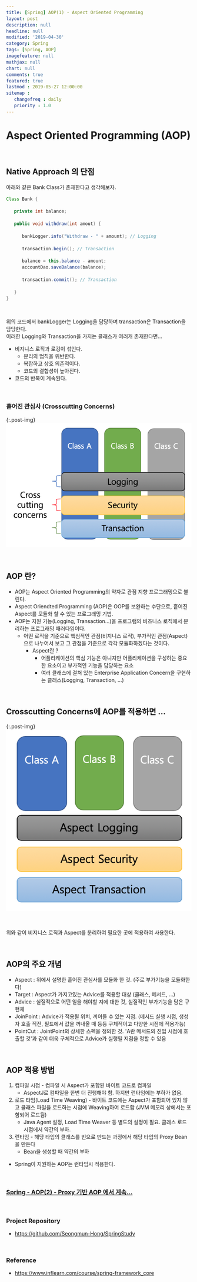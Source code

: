 ```yaml
---
title: [Spring] AOP(1) - Aspect Oriented Programming
layout: post
description: null
headline: null
modified: '2019-04-30'
category: Spring
tags: [Spring, AOP]
imagefeature: null
mathjax: null
chart: null
comments: true
featured: true
lastmod : 2019-05-27 12:00:00
sitemap :  
   changefreq : daily
   priority : 1.0
---
```


# Aspect Oriented Programming (AOP)

<br />

## Native Approach 의 단점  
  
아래와 같은 Bank Class가 존재한다고 생각해보자.  
  
```java
Class Bank {

   private int balance;

   public void withdraw(int amout) {

      bankLogger.info("Withdraw - " + amount); // Logging

      transaction.begin(); // Transaction 

      balance = this.balance - amount;
      accountDao.saveBalance(balance);

      transaction.commit(); // Transaction 

   }
}
``` 

<br />

위의 코드에서 bankLogger는 Logging을 담당하며 transaction은 Transaction을 담당한다.   
이러한 Logging와 Transaction을 가지는 클래스가 여러개 존재한다면...

- 비지니스 로직과 로깅이 섞인다.  
   - 분리의 법칙을 위반한다.
   - 복잡하고 상호 의존적이다.
   - 코드의 결합성이 높아진다.
- 코드의 반복이 계속된다.  
  
<br /> 

### 흩어진 관심사 (Crosscutting Concerns)

{:.post-img}
![AOP_Crosscutting_Concerns](/images/post/AOP_crosscutting_concerns.png) 

<br />

## AOP 란?

- AOP는 Aspect Oriented Programming의 약자로 관점 지향 프로그래밍으로 불린다.
- Aspect Oriendted Programming (AOP)은 OOP를 보완하는 수단으로, 흩어진 Aspect를 모듈화 할 수 있는 프로그래밍 기법.
- AOP는 지원 기능(Logging, Transaction...)을 프로그램의 비즈니스 로직에서 분리하는 프로그래밍 패러다임이다.
   - 어떤 로직을 기준으로 핵심적인 관점(비지니스 로직), 부가적인 관점(Aspect)으로 나누어서 보고 그 관점을 기준으로 각각 모듈화하겠다는 것이다.
      - Aspect란 ?
         - 어플리케이션의 핵심 기능은 아니지만 어플리케이션을 구성하는 중요한 요소이고 부가적인 기능을 담당하는 요소
         - 여러 클래스에 걸쳐 있는 Enterprise Application Concern을 구현하는 클래스(Logging, Transaction, ...)

<br />

## Crosscutting Concerns에 AOP를 적용하면 ... 

{:.post-img}
![AOP_module](/images/post/AOP_modules.png) 
  
<br />

위와 같이 비지니스 로직과 Aspect를 분리하여 필요한 곳에 적용하여 사용한다.  
  

<br />

## AOP의 주요 개념  
  
- Aspect : 위에서 설명한 흩어진 관심사를 모듈화 한 것. (주로 부가기능을 모듈화한다)
- Target : Aspect가 가지고있는 Advice를 적용할 대상 (클래스, 메서드, ...)
- Advice : 실질적으로 어떤 일을 해야할 지에 대한 것, 실질적인 부가기능을 담은 구현체
- JoinPoint : Advice가 적용될 위치, 끼어들 수 있는 지점. (메서드 실행 시점, 생성자 호출 직전, 필드에서 값을 꺼내올 때 등등 구체적이고 다양한 시점에 적용가능)
- PointCut : JointPoint의 상세한 스펙을 정의한 것. 'A란 메서드의 진입 시점에 호출할 것'과 같이 더욱 구체적으로 Advice가 실행될 지점을 정할 수 있음
  
<br />

## AOP 적용 방법  
  
1. 컴파일 시점 - 컴파일 시 Aspect가 포함된 바이트 코드로 컴파일
   - AspectJ로 컴파일을 한번 더 진행해야 함. 하지만 런타임에는 부하가 없음.
2. 로드 타임(Load Time Weaving) - 바이트 코드에는 Aspect가 포함되어 있지 않고 클래스 파일을 로드하는 시점에 Weaving하여 로드함 (JVM 메모리 상에서는 포함되어 로드됨)
   - Java Agent 설정, Load Time Weaver 등 별도의 설정이 필요. 클래스 로드 시점에서 약간의 부하.
3. 런타임 - 해당 타입의 클래스를 빈으로 만드는 과정에서 해당 타입의 Proxy Bean을 만든다
   - Bean을 생성할 때 약간의 부하

- Spring이 지원하는 AOP는 런타임시 적용한다.

<br />

### <a href="https://seongmun-hong.github.io/spring/Spring-Aspect-Oriented-Programming(AOP)(2)">Spring - AOP(2) - Proxy 기반 AOP 에서 계속...</a>

<br />

### Project Repository 

- https://github.com/Seongmun-Hong/SpringStudy

<br />

### Reference

- https://www.inflearn.com/course/spring-framework_core